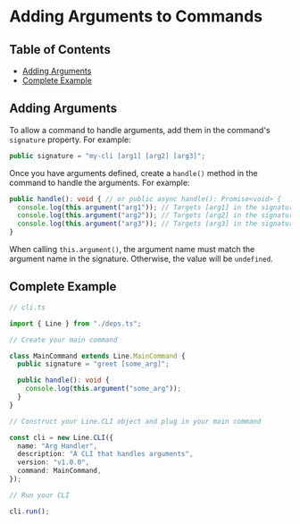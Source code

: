 # Adding Arguments to Commands

## Table of Contents

- [Adding Arguments](#adding-arguments)
- [Complete Example](#complete-example)

## Adding Arguments

To allow a command to handle arguments, add them in the command's `signature`
property. For example:

```typescript
public signature = "my-cli [arg1] [arg2] [arg3]";
```

Once you have arguments defined, create a `handle()` method in the command to
handle the arguments. For example:

```typescript
public handle(): void { // or public async handle(): Promise<void> {
  console.log(this.argument("arg1")); // Targets [arg1] in the signature
  console.log(this.argument("arg2")); // Targets [arg2] in the signature
  console.log(this.argument("arg3")); // Targets [arg3] in the signature
}
```

When calling `this.argument()`, the argument name must match the argument name
in the signature. Otherwise, the value will be `undefined`.

## Complete Example

```typescript
// cli.ts

import { Line } from "./deps.ts";

// Create your main command

class MainCommand extends Line.MainCommand {
  public signature = "greet [some_arg]";

  public handle(): void {
    console.log(this.argument("some_arg"));
  }
}

// Construct your Line.CLI object and plug in your main command

const cli = new Line.CLI({
  name: "Arg Handler",
  description: "A CLI that handles arguments",
  version: "v1.0.0",
  command: MainCommand,
});

// Run your CLI

cli.run();
```

